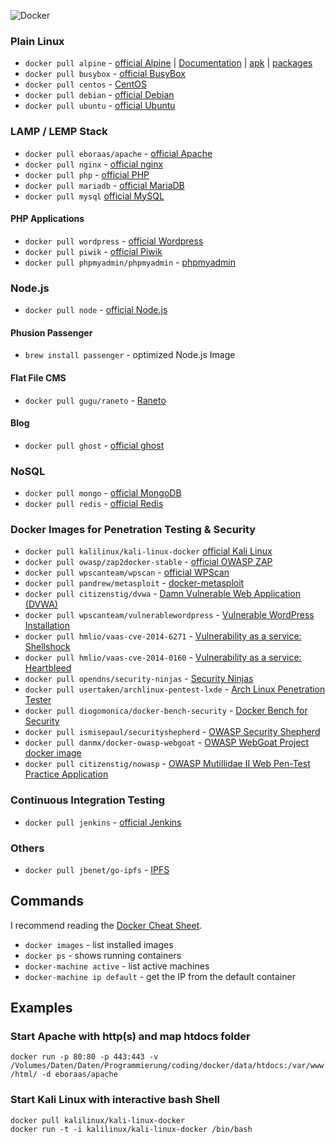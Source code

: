 ![Docker](https://github.frapsoft.com/top/docker.png)

### Plain Linux

- `docker pull alpine` - [official Alpine](https://hub.docker.com/_/alpine/) | [Documentation](http://gliderlabs.viewdocs.io/docker-alpine/) | [apk](http://wiki.alpinelinux.org/wiki/Alpine_Linux_package_management#Update_the_Package_list) | [packages](https://pkgs.alpinelinux.org/packages)
- `docker pull busybox` - [official BusyBox](https://hub.docker.com/_/busybox/)
- `docker pull centos` - [CentOS](https://hub.docker.com/_/centos/)
- `docker pull debian` - [official Debian](https://hub.docker.com/_/debian/)
- `docker pull ubuntu` - [official Ubuntu](https://hub.docker.com/_/ubuntu/)

### LAMP / LEMP Stack

- `docker pull eboraas/apache` - [official Apache](https://hub.docker.com/r/eboraas/apache/)
- `docker pull nginx` - [official nginx](https://hub.docker.com/_/nginx/)
- `docker pull php` - [official PHP](https://hub.docker.com/_/php/)
- `docker pull mariadb` - [official MariaDB](https://hub.docker.com/_/mariadb/)
- `docker pull mysql` [official MySQL](https://hub.docker.com/_/mysql/)

#### PHP Applications

- `docker pull wordpress` - [official Wordpress](https://hub.docker.com/_/wordpress/)
- `docker pull piwik` - [official Piwik](https://hub.docker.com/_/piwik/)
- `docker pull phpmyadmin/phpmyadmin` - [phpmyadmin](https://hub.docker.com/r/phpmyadmin/phpmyadmin/)

### Node.js

- `docker pull node` - [official Node.js](https://hub.docker.com/_/node/)

#### Phusion Passenger

- `brew install passenger` - optimized Node.js Image

#### Flat File CMS

- `docker pull gugu/raneto` - [Raneto](https://hub.docker.com/r/gugu/raneto/)

#### Blog

- `docker pull ghost` - [official ghost](https://hub.docker.com/_/ghost/)

### NoSQL

- `docker pull mongo` - [official MongoDB](https://hub.docker.com/_/mongo/)
- `docker pull redis` - [official Redis](https://hub.docker.com/_/redis/)

### Docker Images for Penetration Testing & Security

- `docker pull kalilinux/kali-linux-docker` [official Kali Linux](https://hub.docker.com/r/kalilinux/kali-linux-docker/)
- `docker pull owasp/zap2docker-stable` - [official OWASP ZAP](https://github.com/zaproxy/zaproxy)
- `docker pull wpscanteam/wpscan` - [official WPScan](https://hub.docker.com/r/wpscanteam/wpscan/)
- `docker pull pandrew/metasploit` - [docker-metasploit](https://hub.docker.com/r/pandrew/metasploit/)
- `docker pull citizenstig/dvwa` - [Damn Vulnerable Web Application (DVWA)](https://hub.docker.com/r/citizenstig/dvwa/)
- `docker pull wpscanteam/vulnerablewordpress` - [Vulnerable WordPress Installation](https://hub.docker.com/r/wpscanteam/vulnerablewordpress/)
- `docker pull hmlio/vaas-cve-2014-6271` - [Vulnerability as a service: Shellshock](https://hub.docker.com/r/hmlio/vaas-cve-2014-6271/)
- `docker pull hmlio/vaas-cve-2014-0160` - [Vulnerability as a service: Heartbleed](https://hub.docker.com/r/hmlio/vaas-cve-2014-0160/)
- `docker pull opendns/security-ninjas` - [Security Ninjas](https://hub.docker.com/r/opendns/security-ninjas/)
- `docker pull usertaken/archlinux-pentest-lxde` - [Arch Linux Penetration Tester](https://hub.docker.com/r/usertaken/archlinux-pentest-lxde/)
- `docker pull diogomonica/docker-bench-security` - [Docker Bench for Security](https://hub.docker.com/r/diogomonica/docker-bench-security/)
- `docker pull ismisepaul/securityshepherd` - [OWASP Security Shepherd](https://hub.docker.com/r/ismisepaul/securityshepherd/)
- `docker pull danmx/docker-owasp-webgoat` - [OWASP WebGoat Project docker image](https://hub.docker.com/r/danmx/docker-owasp-webgoat/)
- `docker pull citizenstig/nowasp` - [OWASP Mutillidae II Web Pen-Test Practice Application](https://hub.docker.com/r/citizenstig/nowasp/)

### Continuous Integration Testing

- `docker pull jenkins` - [official Jenkins](https://hub.docker.com/_/jenkins/)

### Others

- `docker pull jbenet/go-ipfs` - [IPFS](https://hub.docker.com/r/jbenet/go-ipfs/)

## Commands

I recommend reading the [Docker Cheat Sheet](https://github.com/wsargent/docker-cheat-sheet).

- `docker images` - list installed images
- `docker ps` - shows running containers
- `docker-machine active` - list active machines
- `docker-machine ip default` - get the IP from the default container

## Examples

### Start Apache with http(s) and map htdocs folder

`docker run -p 80:80 -p 443:443 -v /Volumes/Daten/Daten/Programmierung/coding/docker/data/htdocs:/var/www/html/ -d eboraas/apache`

### Start Kali Linux with interactive bash Shell

```
docker pull kalilinux/kali-linux-docker
docker run -t -i kalilinux/kali-linux-docker /bin/bash
```
